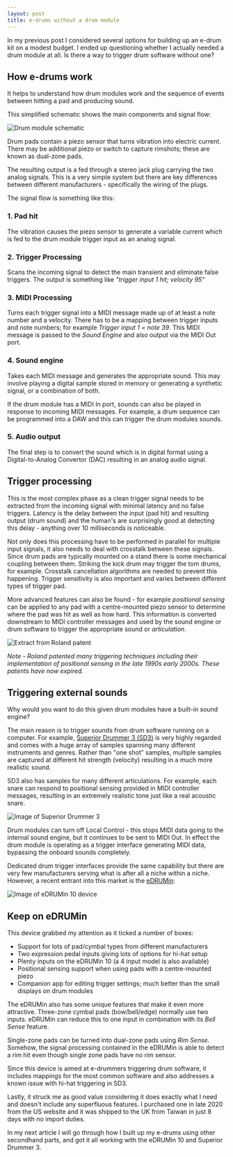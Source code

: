 ```yaml
---
layout: post
title: e-drums without a drum module
---
```


In my previous post I considered several options for building up an e-drum kit on a modest budget. I ended up questioning whether I actually needed a drum module at all. Is there a way to trigger drum software without one?

## How e-drums work
It helps to understand how drum modules work and the sequence of events between hitting a pad and producing sound.

This simplified schematic shows the main components and signal flow:

![Drum module schematic]({{site.baseurl}}/images/Schematic.jpg)

Drum pads contain a piezo sensor that turns vibration into electric current. There may be additional piezo or switch to capture rimshots; these are known as dual-zone pads.

The resulting output is a fed through a stereo jack plug carrying the two analog signals. This is a very simple system but there are key differences between different manufacturers - specifically the wiring of the plugs.

The signal flow is something like this:

### 1. Pad hit
The vibration causes the piezo sensor to generate a variable current which is fed to the drum module trigger input as an analog signal.
### 2. Trigger Processing
Scans the incoming signal to detect the main transient and eliminate false triggers. The output is something like _"trigger input 1 hit; velocity 95"_
### 3. MIDI Processing
Turns each trigger signal into a MIDI message made up of at least a note number and a velocity. There has to be a mapping between trigger inputs and note numbers; for example _Trigger input 1 = note 39_. This MIDI message is passed to the *Sound Engine* and also output via the MIDI Out port.
### 4. Sound engine
Takes each MIDI message and generates the appropriate sound. This may involve playing a digital sample stored in memory or generating a synthetic signal, or a combination of both.

If the drum module has a MIDI In port, sounds can also be played in response to incoming MIDI messages. For example, a drum sequence can be programmed into a DAW and this can trigger the drum modules sounds.
### 5. Audio output
The final step is to convert the sound which is in digital format using a Digital-to-Analog Convertor (DAC) resulting in an analog audio signal.

## Trigger processing
This is the most complex phase as a clean trigger signal needs to be extracted from the incoming signal with minimal latency and no false triggers. Latency is the delay between the input (pad hit) and resulting output (drum sound) and the human's are surprisingly good at detecting this delay - anything over 10 milliseconds is noticeable.

Not only does this processing have to be performed in parallel for multiple input signals, it also needs to deal with crosstalk between these signals. Since drum pads are typically mounted on a stand there is some mechanical coupling between them. Striking the kick drum may trigger the tom drums, for example. Crosstalk cancellation algorithms are needed to prevent this happening. Trigger sensitivity is also important and varies between different types of trigger pad.

More advanced features can also be found - for example _positional sensing_ can be applied to any pad with a centre-mounted piezo sensor to determine where the pad was hit as well as how hard. This information is converted downstream to MIDI controller messages and used by the sound engine or drum software to trigger the appropriate sound or _articulation_.

![Extract from Roland patent]({{site.baseurl}}/images/roland-patent.jpg)

*Note - Roland patented many triggering techniques including their implementation of positional sensing in the late 1990s early 2000s. These patents have now expired.*

## Triggering external sounds

Why would you want to do this given drum modules have a built-in sound engine?

The main reason is to trigger sounds from drum software running on a computer. For example, [Superior Drummer 3 (SD3)](https://www.toontrack.com/product/superior-drummer-3/) is very highly regarded and comes with a huge array of samples spanning many different instruments and genres. Rather than "one shot" samples, multiple samples are captured at different hit strength (velocity) resulting in a much more realistic sound.

SD3 also has samples for many different articulations. For example, each snare can respond to positional sensing provided in MIDI controller messages, resulting in an extremely realistic tone just like a real acoustic snare.

![Image of Superior Drummer 3]({{site.baseurl}}/images/sd3.png)

Drum modules can turn off Local Control - this stops MIDI data going to the internal sound engine, but it continues to be sent to MIDI Out. In effect the drum module is operating as a trigger interface generating MIDI data, bypassing the onboard sounds completely.

Dedicated drum trigger interfaces provide the same capability but there are very few manufacturers serving what is after all a niche within a niche. However, a recent entrant into this market is the [eDRUMin](https://www.audiofront.net/eDRUMin.php):

![Image of eDRUMin 10 device]({{site.baseurl}}/images/ED10.jpg)

## Keep on eDRUMin

This device grabbed my attention as it ticked a number of boxes:
- Support for lots of pad/cymbal types from different manufacturers
- Two expression pedal inputs giving lots of options for hi-hat setup
- Plenty inputs on the eDRUMin 10 (a 4 input model is also available)
- Positional sensing support when using pads with a centre-mounted piezo
- Companion app for editing trigger settings; much better than the small displays on drum modules

The eDRUMin also has some unique features that make it even more attractive. Three-zone cymbal pads (bow/bell/edge) normally use two inputs. eDRUMin can reduce this to one input in combination with its _Bell Sense_ feature.

Single-zone pads can be turned into dual-zone pads using _Rim Sense_. Somehow, the signal processing contained in the eDRUMin is able to detect a rim hit even though single zone pads have no rim sensor.

Since this device is aimed at e-drummers triggering drum software, it includes mappings for the most common software and also addresses a known issue with hi-hat triggering in SD3.

Lastly, it struck me as good value considering it does exactly what I need and doesn't include any superfluous features. I purchased one in late 2020 from the US website and it was shipped to the UK from Taiwan in just 8 days with no import duties.

In my next article I will go through how I built up my e-drums using other secondhand parts, and got it all working with the eDRUMin 10 and Superior Drummer 3.
